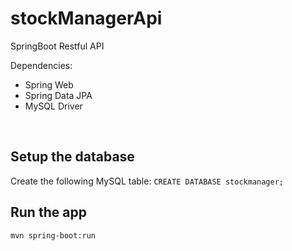 # stockManagerApi
SpringBoot Restful API<br>

Dependencies:<br>
- Spring Web
- Spring Data JPA
- MySQL Driver
<br>

## Setup the database

Create the following MySQL table:
`CREATE DATABASE stockmanager;`

## Run the app

`mvn spring-boot:run`
